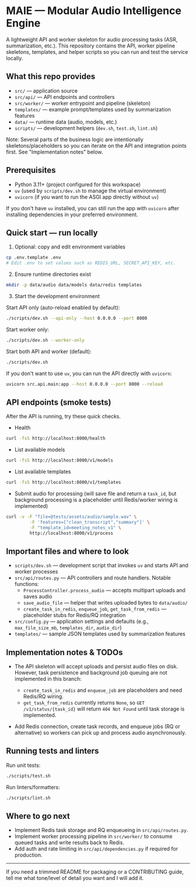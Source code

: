 # MAIE — Modular Audio Intelligence Engine

A lightweight API and worker skeleton for audio processing tasks (ASR, summarization, etc.). This repository contains the API, worker pipeline skeletons, templates, and helper scripts so you can run and test the service locally.

## What this repo provides

- `src/` — application source
- `src/api/` — API endpoints and controllers
- `src/worker/` — worker entrypoint and pipeline (skeleton)
- `templates/` — example prompt/templates used by summarization features
- `data/` — runtime data (audio, models, etc.)
- `scripts/` — development helpers (`dev.sh`, `test.sh`, `lint.sh`)

Note: Several parts of the business logic are intentionally skeletons/placeholders so you can iterate on the API and integration points first. See "Implementation notes" below.

## Prerequisites

- Python 3.11+ (project configured for this workspace)
- `uv` (used by `scripts/dev.sh` to manage the virtual environment)
- `uvicorn` (if you want to run the ASGI app directly without `uv`)

If you don't have `uv` installed, you can still run the app with `uvicorn` after installing dependencies in your preferred environment.

## Quick start — run locally

1. Optional: copy and edit environment variables

```bash
cp .env.template .env
# Edit .env to set values such as REDIS_URL, SECRET_API_KEY, etc.
```

2. Ensure runtime directories exist

```bash
mkdir -p data/audio data/models data/redis templates
```

3. Start the development environment

Start API only (auto-reload enabled by default):

```bash
./scripts/dev.sh --api-only --host 0.0.0.0 --port 8000
```

Start worker only:

```bash
./scripts/dev.sh --worker-only
```

Start both API and worker (default):

```bash
./scripts/dev.sh
```

If you don't want to use `uv`, you can run the API directly with `uvicorn`:

```bash
uvicorn src.api.main:app --host 0.0.0.0 --port 8000 --reload
```

## API endpoints (smoke tests)

After the API is running, try these quick checks.

- Health

```bash
curl -fsS http://localhost:8000/health
```

- List available models

```bash
curl -fsS http://localhost:8000/v1/models
```

- List available templates

```bash
curl -fsS http://localhost:8000/v1/templates
```

- Submit audio for processing (will save file and return a `task_id`, but background processing is a placeholder until Redis/worker wiring is implemented)

```bash
curl -v -F "file=@tests/assets/audio/sample.wav" \
		 -F 'features=["clean_transcript","summary"]' \
		 -F "template_id=meeting_notes_v1" \
		 http://localhost:8000/v1/process
```

## Important files and where to look

- `scripts/dev.sh` — development script that invokes `uv` and starts API and worker processes
- `src/api/routes.py` — API controllers and route handlers. Notable functions:
  - `ProcessController.process_audio` — accepts multipart uploads and saves audio
  - `save_audio_file` — helper that writes uploaded bytes to `data/audio/`
  - `create_task_in_redis`, `enqueue_job`, `get_task_from_redis` — placeholder stubs for Redis/RQ integration
- `src/config.py` — application settings and defaults (e.g., `max_file_size_mb`, `templates_dir`, `audio_dir`)
- `templates/` — sample JSON templates used by summarization features

## Implementation notes & TODOs

- The API skeleton will accept uploads and persist audio files on disk. However, task persistence and background job queuing are not implemented in this branch:

  - `create_task_in_redis` and `enqueue_job` are placeholders and need Redis/RQ wiring.
  - `get_task_from_redis` currently returns `None`, so `GET /v1/status/{task_id}` will return `404 Not Found` until task storage is implemented.

- Add Redis connection, create task records, and enqueue jobs (RQ or alternative) so workers can pick up and process audio asynchronously.

## Running tests and linters

Run unit tests:

```bash
./scripts/test.sh
```

Run linters/formatters:

```bash
./scripts/lint.sh
```

## Where to go next

- Implement Redis task storage and RQ enqueueing in `src/api/routes.py`.
- Implement worker processing pipeline in `src/worker/` to consume queued tasks and write results back to Redis.
- Add auth and rate limiting in `src/api/dependencies.py` if required for production.

---

If you need a trimmed README for packaging or a CONTRIBUTING guide, tell me what tone/level of detail you want and I will add it.
